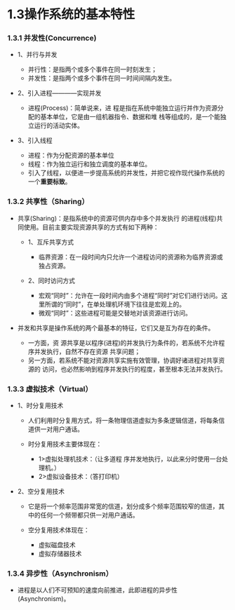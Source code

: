 # 1.3操作系统的基本特性

### 1.3.1  并发性(Concurrence) 

* 1、并行与并发
  * 并行性：是指两个或多个事件在同一时刻发生；
  * 并发性：是指两个或多个事件在同一时间间隔内发生。

* 2、引入进程————实现并发
  * 进程(Process)：简单说来，进 程是指在系统中能独立运行并作为资源分配的基本单位，它是由一组机器指令、数据和堆 栈等组成的，是一个能独立运行的活动实体。

* 3、引入线程 
  * 进程：作为分配资源的基本单位
  * 线程：作为独立运行和独立调度的基本单位。
  * 引入了线程，以便进一步提高系统的并发性，并把它视作现代操作系统的一个**重要标致**。 

### 1.3.2 共享性（Sharing）

* 共享(Sharing)：是指系统中的资源可供内存中多个并发执行 的进程(线程)共同使用。目前主要实现资源共享的方式有如下两种： 

  * 1、互斥共享方式
  
    * 临界资源：在一段时间内只允许一个进程访问的资源称为临界资源或独占资源。

  * 2、同时访问方式 
  
    * 宏观“同时”：允许在一段时间内由多个进程“同时”对它们进行访问。这里所谓的“同时”，在单处理机环境下往往是宏观上的。
    * 微观“同时”：这些进程可能是交替地对该资源进行访问。

* 并发和共享是操作系统的两个最基本的特征，它们又是互为存在的条件。

  * 一方面，资 源共享是以程序(进程)的并发执行为条件的，若系统不允许程序并发执行，自然不存在资源 共享问题；
  * 另一方面，若系统不能对资源共享实施有效管理，协调好诸进程对共享资源的 访问，也必然影响到程序并发执行的程度，甚至根本无法并发执行。 

### 1.3.3 虚拟技术（Virtual）

* 1、时分复用技术

  * 人们利用时分复用方式，将一条物理信道虚拟为多条逻辑信道，将每条信道供一对用户通话。
  * 时分复用技术主要体现在：
  
    * 1>虚拟处理机技术：（让多道程 序并发地执行，以此来分时使用一台处理机。）
    * 2>虚拟设备技术：（答打印机）

* 2、空分复用技术 

  * 它是将一个频率范围非常宽的信道，划分成多个频率范围较窄的信道，其中的任何一个频带都只供一对用户通话。
  * 空分复用技术体现在：
 
    * 虚拟磁盘技术
    * 虚拟存储器技术

### 1.3.4 异步性（Asynchronism）

* 进程是以人们不可预知的速度向前推进，此即进程的异步性(Asynchronism)。































